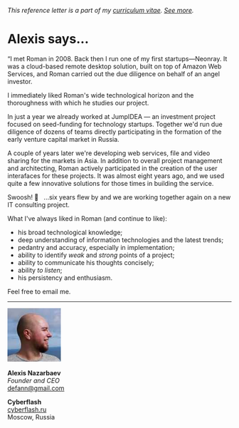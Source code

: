 _This reference letter is a part of my [curriculum vitae](/cv.html).
[See&nbsp;more](./)._

# Alexis says...

<p class="f4 f3-m f3-l lh-title ni">&#8220;I met Roman in 2008.
Back then I run one of my first startups&mdash;Neonray. It was a
cloud-based remote desktop solution, built on top of Amazon Web
Services, and Roman carried out the due diligence on behalf of an
angel investor.</p>

I immediately liked Roman's wide technological horizon and the
thoroughness with which he studies our project.

In just a year we already worked at JumpIDEA &mdash; an investment
project focused on seed-funding for technology startups. Together
we'd run due diligence of dozens of teams directly participating
in the formation of the early venture capital market in Russia.

A couple of years later we're developing web services, file and
video sharing for the markets in Asia. In addition to overall project
management and architecting, Roman actively participated in the
creation of the user interafaces for these projects. It was almost
eight years ago, and we used quite a few innovative solutions for
those times in building the service.

Swoosh! &#x1F4A8; &nbsp; ...six years flew by and we are working
together again on a new IT consulting project.

What I've always liked in Roman (and continue to like):

- his broad technological knowledge;
- deep understanding of information technologies and
  the latest trends;
- pedantry and accuracy, especially in implementation;
- ability to identify _weak_ and _strong_ points of a project;
- ability to communicate his thoughts concisely;
- ability _to listen_;
- his persistency and enthusiasm.

Feel free to email me.

---

<img src="an.jpeg" class="br-100 w3">

**Alexis Nazarbaev**<br>
_Founder and CEO_<br>
defann@gmail.com

**Cyberflash**<br>
[cyberflash.ru](http://www.cyberflash.ru/)<br>
Moscow, Russia
